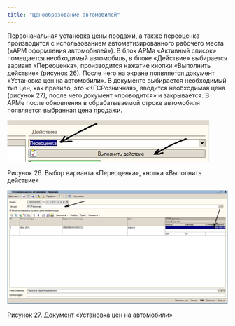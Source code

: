 ```yaml
---
title: "Ценообразование автомобилей"
---
```


Первоначальная установка цены продажи, а также переоценка производится с использованием автоматизированного рабочего места («АРМ оформления автомобилей»). В блок АРМа «Активный список» помещается необходимый автомобиль, в блоке «Действие» выбирается вариант «Переоценка», производится нажатие кнопки «Выполнить действие» (рисунок 26). После чего на экране появляется документ «Установка цен на автомобили». В документе выбирается необходимый тип цен, как правило, это «КГСРозничная», вводится необходимая цена (рисунок 27), после чего документ «проводится» и закрывается. В АРМе после обновления в обрабатываемой строке автомобиля появляется выбранная цена продажи.

![](KBO/_attach/lu20443snoa_tmp_4120a947e628417.jpg)

Рисунок 26. Выбор варианта «Переоценка», кнопка «Выполнить действие»

![](KBO/_attach/lu20443snoa_tmp_a2c12f300456b74e.jpg)

Рисунок 27. Документ «Установка цен на автомобили»